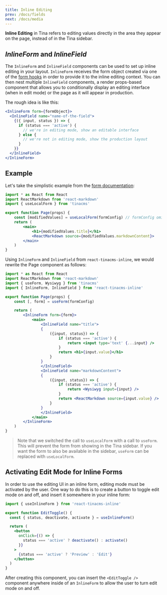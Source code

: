 ```yaml
---
title: Inline Editing
prev: /docs/fields
next: /docs/media
---
```


**Inline Editing** in Tina refers to editing values directly in the area they appear on the page, instead of in the Tina sidebar.

## _InlineForm_ and _InlineField_

The `InlineForm` and `InlineField` components can be used to set up inline editing in your layout. `InlineForm` receives the form object created via one of the [form hooks](/docs/forms) in order to provide it to the inline editing context. You can then nest multiple `InlineField` components, a render props-based component that allows you to conditionally display an editing interface (when in edit mode) or the page as it will appear in production.

The rough idea is like this:

```jsx
<InlineForm form={formObject}>
  <InlineField name="name-of-the-field">
    {({ input, status }) => {
      if (status === 'active') {
        // we're in editing mode, show an editable interface
      } else {
        // we're not in editing mode, show the production layout
      }
    }}
  </InlineField>
</InlineForm>
```

## Example

Let's take the simplistic example from the [form documentation](/docs/forms):

```jsx
import * as React from React
import ReactMarkdown from 'react-markdown'
import { useLocalForm } from 'tinacms'

export function Page(props) {
    const [modifiedValues] = useLocalForm(formConfig) // formConfig omitted for brevity; we'll get to this later
    return (
        <main>
            <h1>{modifiedValues.title}</h1>
            <ReactMarkdown source={modifiedValues.markdownContent}>
        </main>
    )
}

```

Using `InlineForm` and `InlineField` from `react-tinacms-inline`, we would rewrite the Page component as follows:

```jsx
import * as React from React
import ReactMarkdown from 'react-markdown'
import { useForm, Wysiwyg } from 'tinacms'
import { InlineForm, InlineField } from 'react-tinacms-inline'

export function Page(props) {
    const [, form] = useForm(formConfig)

    return (
        <InlineForm form={form}>
            <main>
                <InlineField name="title">
                {
                    ({input, status}) => {
                        if (status === 'active') {
                            return <input type='text' {...input} />
                        }
                        return <h1>{input.value}</h1>
                    }
                }
                </InlineField>
                <InlineField name="markdownContent">
                {
                    ({input, status}) => {
                        if (status === 'active') {
                            return <Wysiwyg input={input} />
                        }
                        return <ReactMarkdown source={input.value} />
                    }
                }
                </InlineField>
            </main>
        </InlineForm>
    )
}

```

> Note that we switched the call to `useLocalForm` with a call to `useForm`. This will prevent the form from showing in the Tina sidebar. If you want the form to also be available in the sidebar, `useForm` can be replaced with `useLocalForm`.

## Activating Edit Mode for Inline Forms

In order to use the editing UI in an inline form, editing mode must be activated by the user. One way to do this is to create a button to toggle edit mode on and off, and insert it somewhere in your inline form:

```jsx
import { useInlineForm } from 'react-tinacms-inline'

export function EditToggle() {
  const { status, deactivate, activate } = useInlineForm()

  return (
    <button
      onClick={() => {
        status === 'active' ? deactivate() : activate()
      }}
    >
      {status === 'active' ? 'Preview' : 'Edit'}
    </button>
  )
}
```

After creating this component, you can insert the `<EditToggle />` component anywhere inside of an `InlineForm` to allow the user to turn edit mode on and off.
